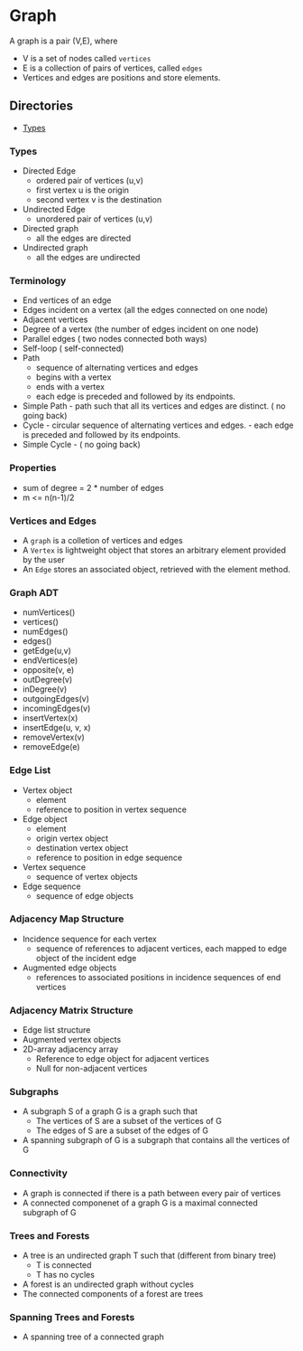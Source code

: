 # Graph

A graph is a pair (V,E), where
  - V is a set of nodes called `vertices`
  - E is a collection of pairs of vertices, called `edges`
  - Vertices and edges are positions and store elements.
  
## Directories
- [Types](#Types)

### Types
- Directed Edge
  - ordered pair of vertices (u,v)
  - first vertex u is the origin
  - second vertex v is the destination
- Undirected Edge
  - unordered pair of vertices (u,v)
- Directed graph
  - all the edges are directed
- Undirected graph
  - all the edges are undirected
### Terminology
-  End vertices of an edge
-  Edges incident on a vertex (all the edges connected on one node)
-  Adjacent vertices
-  Degree of a vertex	(the number of edges incident on one node)
-  Parallel edges  ( two nodes connected both ways)
-  Self-loop ( self-connected)
 -  Path
    - sequence of alternating vertices and edges
    - begins with a vertex
    - ends with a vertex
    - each edge is preceded and followed by its endpoints.
 -	Simple Path
 		- path such that all its vertices and edges are distinct. ( no going back)
 - 	Cycle
 		- circular sequence of alternating vertices and edges.
		- each edge is preceded and followed by its endpoints.
 -	Simple Cycle
 		- ( no going back)
### Properties
-	sum of degree = 2 * number of edges
-	m <= n(n-1)/2
### Vertices and Edges
-	A `graph` is a colletion of vertices and edges
-	A `Vertex` is lightweight object that stores an arbitrary element 
provided by the user
-	An `Edge` stores an associated object, retrieved with the element 
method.
###	Graph	ADT
- numVertices()
-	vertices()
-	numEdges()
-	edges()
-	getEdge(u,v)
- endVertices(e)
-	opposite(v, e)
- outDegree(v)
-	inDegree(v)
- outgoingEdges(v)
-	incomingEdges(v)
-	insertVertex(x)
-	insertEdge(u, v, x)
-	removeVertex(v)
-	removeEdge(e)
### Edge List
-	Vertex object
	- element
	- reference to position in vertex sequence
- Edge object
	- element
	- origin vertex object
	-	destination vertex object
	-	reference to position in edge sequence
-	Vertex sequence
	- sequence of vertex objects
-	Edge sequence
	-	sequence of edge objects
### Adjacency Map Structure
-	Incidence sequence for each vertex
	-	sequence of references to adjacent vertices, each mapped to edge
	object of the incident edge
-	Augmented edge objects
	- references to associated positions in incidence sequences of end
	vertices
### Adjacency Matrix Structure
- Edge list structure
-	Augmented vertex objects
- 2D-array adjacency array
	-	Reference to edge object for adjacent vertices
	-	Null for non-adjacent vertices
### Subgraphs
-	A subgraph S of a graph G is a graph such that
	- The vertices of S are a subset of the vertices of G
	-	The edges of S are a subset of the edges of G
- A spanning subgraph of G is a subgraph that contains all the 
vertices of G
### Connectivity
- A graph is connected if there is a path between every pair of vertices
-	A connected componenet of a graph G is a maximal connected subgraph of G
### Trees and Forests
-	A tree is an undirected graph T such that	(different from binary tree)
	- T is connected
	-	T has no cycles
- A forest is an undirected graph without cycles
-	The connected components of a forest are trees 
### Spanning Trees and Forests
-	A spanning tree of a connected graph 






